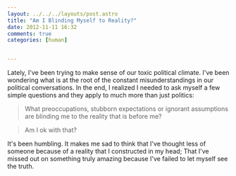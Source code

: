 ```yaml
---
layout: ../../../layouts/post.astro
title: "Am I Blinding Myself to Reality?"
date: 2012-11-11 16:32
comments: true
categories: [human]


---
```

Lately, I've been trying to make sense of our toxic political climate. I've been wondering what is at the root of the constant misunderstandings in our political conversations. In the end, I realized I needed to ask myself a few simple questions and they apply to much more than just politics:

> What preoccupations, stubborn expectations or ignorant assumptions are blinding me to the reality that is before me?

> Am I ok with that?

It's been humbling. It makes me sad to think that I've thought less of someone because of a reality that I constructed in my head; That I've missed out on something truly amazing because I've failed to let myself see the truth.
